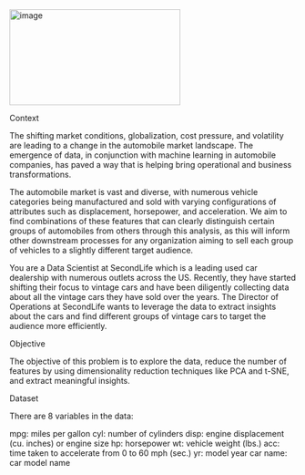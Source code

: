 <img width="300" height="168" alt="image" src="https://github.com/user-attachments/assets/2d687d77-13b8-4777-9d5f-be46e11ce7fc" />

Context

The shifting market conditions, globalization, cost pressure, and volatility are leading to a change in the automobile market landscape. The emergence of data, in conjunction with machine learning in automobile companies, has paved a way that is helping bring operational and business transformations.

The automobile market is vast and diverse, with numerous vehicle categories being manufactured and sold with varying configurations of attributes such as displacement, horsepower, and acceleration. We aim to find combinations of these features that can clearly distinguish certain groups of automobiles from others through this analysis, as this will inform other downstream processes for any organization aiming to sell each group of vehicles to a slightly different target audience.

You are a Data Scientist at SecondLife which is a leading used car dealership with numerous outlets across the US. Recently, they have started shifting their focus to vintage cars and have been diligently collecting data about all the vintage cars they have sold over the years. The Director of Operations at SecondLife wants to leverage the data to extract insights about the cars and find different groups of vintage cars to target the audience more efficiently.

Objective

The objective of this problem is to explore the data, reduce the number of features by using dimensionality reduction techniques like PCA and t-SNE, and extract meaningful insights.

Dataset

There are 8 variables in the data:

mpg: miles per gallon
cyl: number of cylinders
disp: engine displacement (cu. inches) or engine size
hp: horsepower
wt: vehicle weight (lbs.)
acc: time taken to accelerate from 0 to 60 mph (sec.)
yr: model year
car name: car model name
